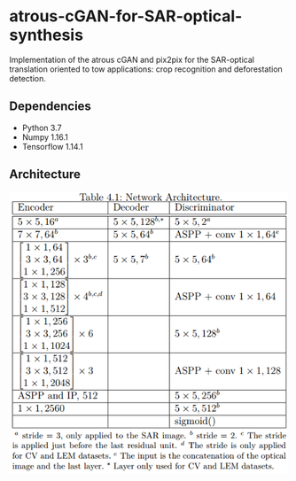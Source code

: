 

# atrous-cGAN-for-SAR-optical-synthesis

Implementation of the atrous cGAN and pix2pix for the SAR-optical translation oriented to tow applications: crop recognition and deforestation detection.

## Dependencies

- Python 3.7
- Numpy 1.16.1
- Tensorflow 1.14.1

## Architecture
![Architecture](https://github.com/jnoat92/atrous-cGAN-for-SAR-optical-synthesis/blob/master/Architecture_table.png)



